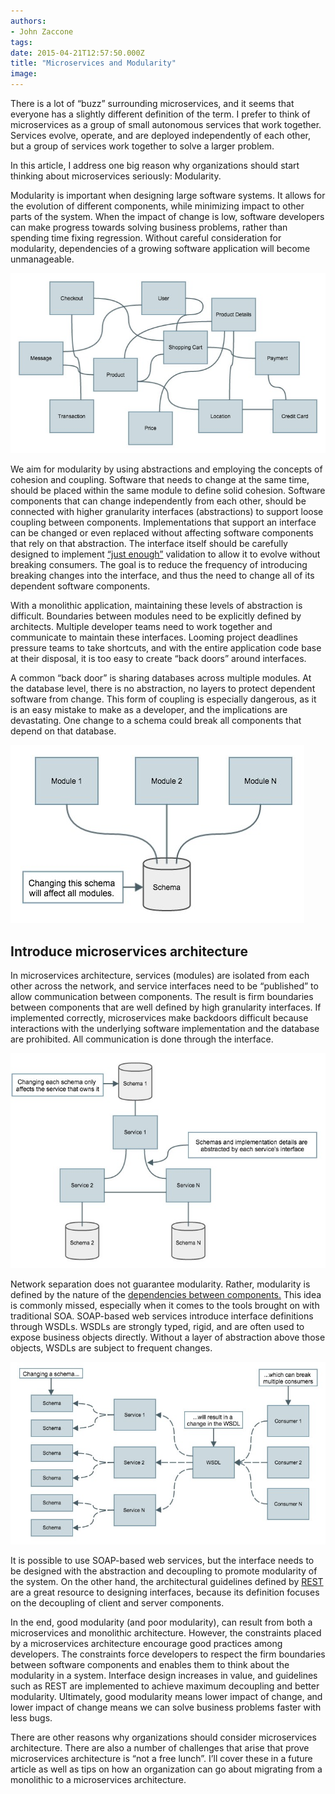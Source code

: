 ```yaml
---
authors:
- John Zaccone
tags:
date: 2015-04-21T12:57:50.000Z
title: "Microservices and Modularity"
image: 
---
```


There is a lot of “buzz” surrounding microservices, and it seems that everyone has a slightly different definition of the term. I prefer to think of microservices as a group of small autonomous services that work together. Services evolve, operate, and are deployed independently of each other, but a group of services work together to solve a larger problem.

In this article, I address one big reason why organizations should start thinking about microservices seriously: Modularity.

Modularity is important when designing large software systems. It allows for the evolution of different components, while minimizing impact to other parts of the system. When the impact of change is low, software developers can make progress towards solving business problems, rather than spending time fixing regression. Without careful consideration for modularity, dependencies of a growing software application will become unmanageable.

[![spagetti code](https://raw.githubusercontent.com/ippontech/blog-usa/master/images/2015/04/spagetti-code.jpg)](https://raw.githubusercontent.com/ippontech/blog-usa/master/images/2015/04/spagetti-code.jpg)

We aim for modularity by using abstractions and employing the concepts of cohesion and coupling. Software that needs to change at the same time, should be placed within the same module to define solid cohesion. Software components that can change independently from each other, should be connected with higher granularity interfaces (abstractions) to support loose coupling between components. Implementations that support an interface can be changed or even replaced without affecting software components that rely on that abstraction. The interface itself should be carefully designed to implement [“just enough”](http://martinfowler.com/articles/consumerDrivenContracts.html) validation to allow it to evolve without breaking consumers. The goal is to reduce the frequency of introducing breaking changes into the interface, and thus the need to change all of its dependent software components.

With a monolithic application, maintaining these levels of abstraction is difficult. Boundaries between modules need to be explicitly defined by architects. Multiple developer teams need to work together and communicate to maintain these interfaces. Looming project deadlines pressure teams to take shortcuts, and with the entire application code base at their disposal, it is too easy to create “back doors” around interfaces.

A common “back door” is sharing databases across multiple modules. At the database level, there is no abstraction, no layers to protect dependent software from change. This form of coupling is especially dangerous, as it is an easy mistake to make as a developer, and the implications are devastating. One change to a schema could break all components that depend on that database.

[![services_database_bad](https://raw.githubusercontent.com/ippontech/blog-usa/master/images/2015/04/services_database_bad1.jpg)](https://raw.githubusercontent.com/ippontech/blog-usa/master/images/2015/04/services_database_bad1.jpg)

## Introduce microservices architecture

In microservices architecture, services (modules) are isolated from each other across the network, and service interfaces need to be “published” to allow communication between components. The result is firm boundaries between components that are well defined by high granularity interfaces. If implemented correctly, microservices make backdoors difficult because interactions with the underlying software implementation and the database are prohibited. All communication is done through the interface.

[![Microservices protect implementation details with interfaces](https://raw.githubusercontent.com/ippontech/blog-usa/master/images/2015/04/services_databases_good.jpg)](https://raw.githubusercontent.com/ippontech/blog-usa/master/images/2015/04/services_databases_good.jpg)

Network separation does not guarantee modularity. Rather, modularity is defined by the nature of the [dependencies between components.](http://www.infoq.com/articles/dependency-oriented-thinking-1) This idea is commonly missed, especially when it comes to the tools brought on with traditional SOA. SOAP-based web services introduce interface definitions through WSDLs. WSDLs are strongly typed, rigid, and are often used to expose business objects directly. Without a layer of abstraction above those objects, WSDLs are subject to frequent changes.

[![Brittle WSDLs](https://raw.githubusercontent.com/ippontech/blog-usa/master/images/2015/04/Brittle-WSDLs.jpg)](https://raw.githubusercontent.com/ippontech/blog-usa/master/images/2015/04/Brittle-WSDLs.jpg)

It is possible to use SOAP-based web services, but the interface needs to be designed with the abstraction and decoupling to promote modularity of the system. On the other hand, the architectural guidelines defined by [REST](http://en.wikipedia.org/wiki/Representational_state_transfer) are a great resource to designing interfaces, because its definition focuses on the decoupling of client and server components.

In the end, good modularity (and poor modularity), can result from both a microservices and monolithic architecture. However, the constraints placed by a microservices architecture encourage good practices among developers. The constraints force developers to respect the firm boundaries between software components and enables them to think about the modularity in a system. Interface design increases in value, and guidelines such as REST are implemented to achieve maximum decoupling and better modularity. Ultimately, good modularity means lower impact of change, and lower impact of change means we can solve business problems faster with less bugs.

There are other reasons why organizations should consider microservices architecture. There are also a number of challenges that arise that prove microservices architecture is “not a free lunch”. I’ll cover these in a future article as well as tips on how an organization can go about migrating from a monolithic to a microservices architecture.
